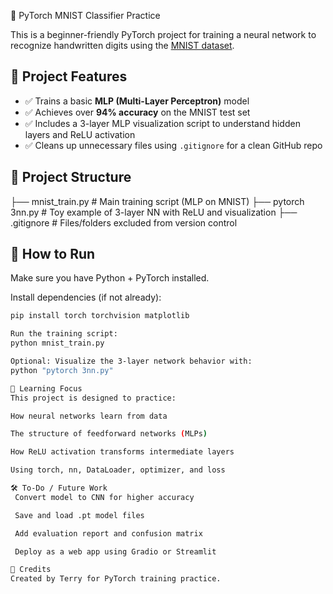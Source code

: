 

🧠 PyTorch MNIST Classifier Practice

This is a beginner-friendly PyTorch project for training a neural network to recognize handwritten digits using the [MNIST dataset](http://yann.lecun.com/exdb/mnist/).

## 📌 Project Features

- ✅ Trains a basic **MLP (Multi-Layer Perceptron)** model
- ✅ Achieves over **94% accuracy** on the MNIST test set
- ✅ Includes a 3-layer MLP visualization script to understand hidden layers and ReLU activation
- ✅ Cleans up unnecessary files using `.gitignore` for a clean GitHub repo

## 📂 Project Structure
 ├── mnist_train.py # Main training script (MLP on MNIST) ├── pytorch 3nn.py # Toy example of 3-layer NN with ReLU and visualization ├── .gitignore # Files/folders excluded from version control
## 🚀 How to Run

Make sure you have Python + PyTorch installed.

Install dependencies (if not already):
```bash
pip install torch torchvision matplotlib

Run the training script:
python mnist_train.py

Optional: Visualize the 3-layer network behavior with:
python "pytorch 3nn.py"

🧠 Learning Focus
This project is designed to practice:

How neural networks learn from data

The structure of feedforward networks (MLPs)

How ReLU activation transforms intermediate layers

Using torch, nn, DataLoader, optimizer, and loss

🛠 To-Do / Future Work
 Convert model to CNN for higher accuracy

 Save and load .pt model files

 Add evaluation report and confusion matrix

 Deploy as a web app using Gradio or Streamlit

🙌 Credits
Created by Terry for PyTorch training practice.